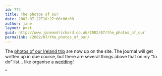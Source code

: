 ```yaml
---
id: 774
title: The photos of our
date: 2002-07-22T18:27:00+00:00
author: jane
layout: post
guid: http://www.janeandrichard.co.uk/2002/07/the_photos_of_our
permalink: /2002/07/the_photos_of_our/
---
```

The [photos of our Ireland trip](http://v1.janeandrichard.co.uk/travel/Ireland2002/) are now up on the site. The journal will get written up in due course, but there are several things above that on my &#8220;to do&#8221; list&#8230; like organise a [wedding](http://v1.janeandrichard.co.uk/wedlog/)!

&#8220;